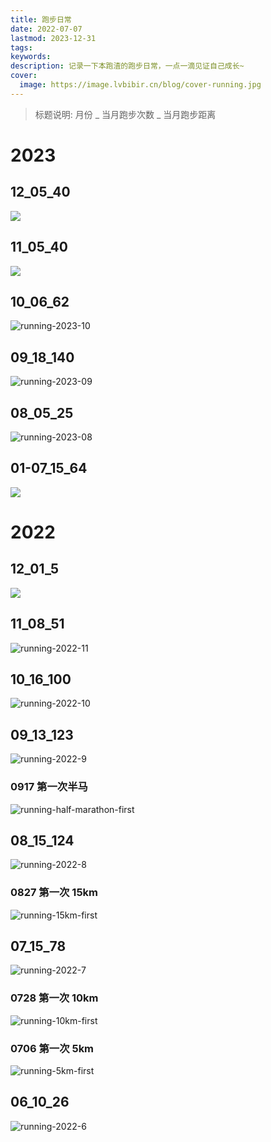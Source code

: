 ```yaml
---
title: 跑步日常
date: 2022-07-07
lastmod: 2023-12-31
tags:
keywords:
description: 记录一下本跑渣的跑步日常，一点一滴见证自己成长~
cover:
  image: https://image.lvbibir.cn/blog/cover-running.jpg
---
```


> 标题说明: 月份 _ 当月跑步次数 _ 当月跑步距离

# 2023

## 12_05_40

![](https://image.lvbibir.cn/blog/running-2023-12.png)

## 11_05_40

![](https://image.lvbibir.cn/blog/running-2023-11.png)

## 10_06_62

![running-2023-10](https://image.lvbibir.cn/blog/running-2023-10.png)

## 09_18_140

![running-2023-09](https://image.lvbibir.cn/blog/running-2023-09.png)

## 08_05_25

![running-2023-08](https://image.lvbibir.cn/blog/running-2023-08.png)

## 01-07_15_64

![](https://image.lvbibir.cn/blog/running-2023-01-07.png)

# 2022

## 12_01_5

![](https://image.lvbibir.cn/blog/running-2022-12.png)

## 11_08_51

![running-2022-11](https://image.lvbibir.cn/blog/running-2022-11.png)

## 10_16_100

![running-2022-10](https://image.lvbibir.cn/blog/running-2022-10.png)

## 09_13_123

![running-2022-9](https://image.lvbibir.cn/blog/running-2022-9.png)

### 0917 第一次半马

![running-half-marathon-first](https://image.lvbibir.cn/blog/running-half-marathon-first.jpg)

## 08_15_124

![running-2022-8](https://image.lvbibir.cn/blog/running-2022-8.jpg)

### 0827 第一次 15km

![running-15km-first](https://image.lvbibir.cn/blog/running-15km-first.jpg)

## 07_15_78

![running-2022-7](https://image.lvbibir.cn/blog/running-2022-7.jpg)

### 0728 第一次 10km

![running-10km-first](https://image.lvbibir.cn/blog/running-10km-first.jpg)

### 0706 第一次 5km

![running-5km-first](https://image.lvbibir.cn/blog/running-5km-first.jpg)

## 06_10_26

![running-2022-6](https://image.lvbibir.cn/blog/running-2022-6.jpg)
